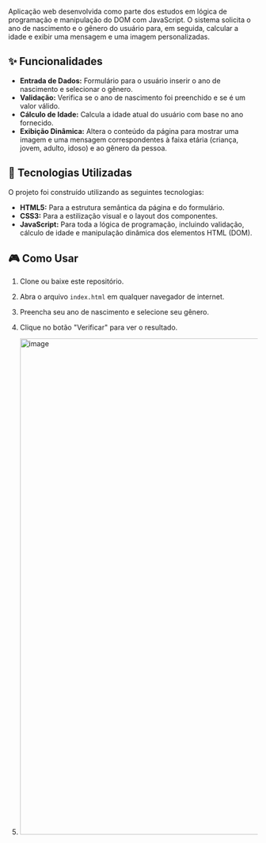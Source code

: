Aplicação web desenvolvida como parte dos estudos em lógica de programação e manipulação do DOM com JavaScript. O sistema solicita o ano de nascimento e o gênero do usuário para, em seguida, calcular a idade e exibir uma mensagem e uma imagem personalizadas.

## ✨ Funcionalidades

* **Entrada de Dados:** Formulário para o usuário inserir o ano de nascimento e selecionar o gênero.
* **Validação:** Verifica se o ano de nascimento foi preenchido e se é um valor válido.
* **Cálculo de Idade:** Calcula a idade atual do usuário com base no ano fornecido.
* **Exibição Dinâmica:** Altera o conteúdo da página para mostrar uma imagem e uma mensagem correspondentes à faixa etária (criança, jovem, adulto, idoso) e ao gênero da pessoa.

## 🚀 Tecnologias Utilizadas

O projeto foi construído utilizando as seguintes tecnologias:

* **HTML5:** Para a estrutura semântica da página e do formulário.
* **CSS3:** Para a estilização visual e o layout dos componentes.
* **JavaScript:** Para toda a lógica de programação, incluindo validação, cálculo de idade e manipulação dinâmica dos elementos HTML (DOM).

## 🎮 Como Usar

1.  Clone ou baixe este repositório.
2.  Abra o arquivo `index.html` em qualquer navegador de internet.
3.  Preencha seu ano de nascimento e selecione seu gênero.
4.  Clique no botão "Verificar" para ver o resultado.

5.  <img width="1920" height="1002" alt="image" src="https://github.com/user-attachments/assets/9e5f3d1c-6c93-4e9d-85ee-79c8619f2d2d" />
